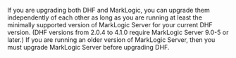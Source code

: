 If you are upgrading both DHF and MarkLogic, you can upgrade them independently of each other as long as you are running at least the minimally supported version of MarkLogic Server for your current DHF version. (DHF versions from 2.0.4 to 4.1.0 require MarkLogic Server 9.0-5 or later.) If you are running an older version of MarkLogic Server, then you must upgrade MarkLogic Server before upgrading DHF.